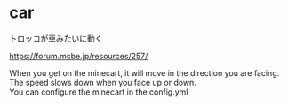 # car
トロッコが車みたいに動く

https://forum.mcbe.jp/resources/257/

When you get on the minecart, it will move in the direction you are facing.  
The speed slows down when you face up or down.  
You can configure the minecart in the config.yml
